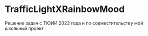 # TrafficLightXRainbowMood
 Решение задач с ТЮИИ 2023 года и по совместительству мой школьный проект
